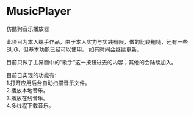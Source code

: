 MusicPlayer
===========

仿酷狗音乐播放器

此项目为本人练手作品，由于本人实力与实践有限，做的比较粗糙，还有一些BUG，但基本功能已经可以使用。
如有时间会继续更新。

目前只做了主界面中的“歌手”这一按钮进去的内容；其他的会陆续加入。

目前已实现的功能有:  
1.打开应用后台自动扫描音乐文件。  
2.播放本地音乐。   
3.播放在线音乐。   
4.多线程下载音乐。  

